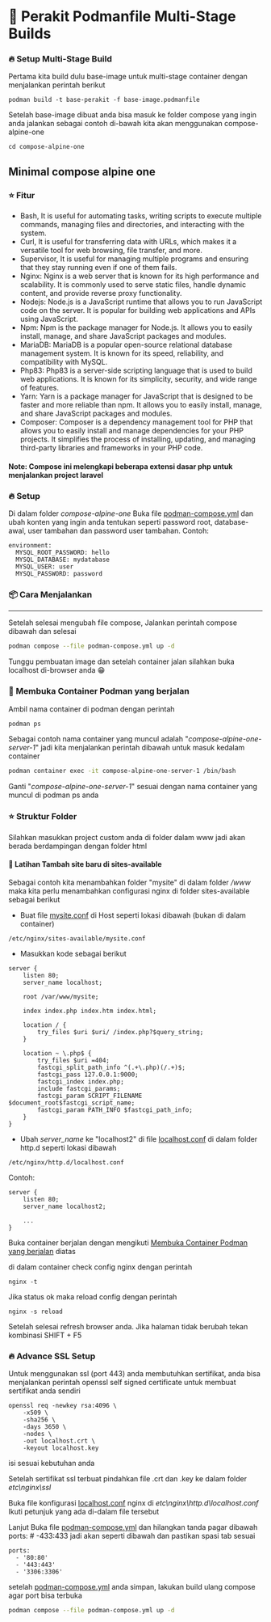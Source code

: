 # 🚀 Perakit Podmanfile Multi-Stage Builds

### 🔥 Setup Multi-Stage Build

Pertama kita build dulu base-image untuk multi-stage container dengan menjalankan perintah berikut

```
podman build -t base-perakit -f base-image.podmanfile
```

Setelah base-image dibuat anda bisa masuk ke folder compose yang ingin anda jalankan sebagai contoh di-bawah kita akan menggunakan compose-alpine-one

```
cd compose-alpine-one
```

## Minimal compose alpine one

### ⭐️ Fitur

-   Bash, It is useful for automating tasks, writing scripts to execute multiple commands, managing files and directories, and interacting with the system.
-   Curl, It is useful for transferring data with URLs, which makes it a versatile tool for web browsing, file transfer, and more.
-   Supervisor, It is useful for managing multiple programs and ensuring that they stay running even if one of them fails.
-   Nginx: Nginx is a web server that is known for its high performance and scalability. It is commonly used to serve static files, handle dynamic content, and provide reverse proxy functionality.
-   Nodejs: Node.js is a JavaScript runtime that allows you to run JavaScript code on the server. It is popular for building web applications and APIs using JavaScript.
-   Npm: Npm is the package manager for Node.js. It allows you to easily install, manage, and share JavaScript packages and modules.
-   MariaDB: MariaDB is a popular open-source relational database management system. It is known for its speed, reliability, and compatibility with MySQL.
-   Php83: Php83 is a server-side scripting language that is used to build web applications. It is known for its simplicity, security, and wide range of features.
-   Yarn: Yarn is a package manager for JavaScript that is designed to be faster and more reliable than npm. It allows you to easily install, manage, and share JavaScript packages and modules.
-   Composer: Composer is a dependency management tool for PHP that allows you to easily install and manage dependencies for your PHP projects. It simplifies the process of installing, updating, and managing third-party libraries and frameworks in your PHP code.

#### Note: Compose ini melengkapi beberapa extensi dasar php untuk menjalankan project laravel

### 🔥 Setup

Di dalam folder _compose-alpine-one_ Buka file [podman-compose.yml](/compose-alpine-one/podman-compose.yml) dan ubah konten yang ingin anda tentukan seperti password root, database-awal, user tambahan dan password user tambahan. Contoh:

```composefile
environment:
  MYSQL_ROOT_PASSWORD: hello
  MYSQL_DATABASE: mydatabase
  MYSQL_USER: user
  MYSQL_PASSWORD: password
```

### 📦 Cara Menjalankan

<hr>
Setelah selesai mengubah file compose, Jalankan perintah compose dibawah dan selesai

```bash
podman compose --file podman-compose.yml up -d
```

Tunggu pembuatan image dan setelah container jalan silahkan buka localhost di-browser anda 😁

### 🫛 Membuka Container Podman yang berjalan

Ambil nama container di podman dengan perintah

```bash
podman ps
```

Sebagai contoh nama container yang muncul adalah "_compose-alpine-one-server-1_" jadi kita menjalankan perintah dibawah untuk masuk kedalam container

```bash
podman container exec -it compose-alpine-one-server-1 /bin/bash
```

Ganti "_compose-alpine-one-server-1_" sesuai dengan nama container yang muncul di podman ps anda

### ⭐ Struktur Folder

Silahkan masukkan project custom anda di folder dalam www jadi akan berada berdampingan dengan folder html

#### 🚀 Latihan Tambah site baru di sites-available

Sebagai contoh kita menambahkan folder "mysite" di dalam folder _/www_ maka kita perlu menambahkan configurasi nginx di folder sites-available sebagai berikut

-   Buat file [mysite.conf](/etc/nginx/sites-available/mysite.conf) di Host seperti lokasi dibawah (bukan di dalam container)

```
/etc/nginx/sites-available/mysite.conf
```

-   Masukkan kode sebagai berikut

```
server {
    listen 80;
    server_name localhost;

    root /var/www/mysite;

    index index.php index.htm index.html;

    location / {
        try_files $uri $uri/ /index.php?$query_string;
    }

    location ~ \.php$ {
        try_files $uri =404;
        fastcgi_split_path_info ^(.+\.php)(/.+)$;
        fastcgi_pass 127.0.0.1:9000;
        fastcgi_index index.php;
        include fastcgi_params;
        fastcgi_param SCRIPT_FILENAME $document_root$fastcgi_script_name;
        fastcgi_param PATH_INFO $fastcgi_path_info;
    }
}
```

-   Ubah _server_name_ ke "localhost2" di file [localhost.conf](/etc/nginx/http.d/localhost.conf) di dalam folder http.d seperti lokasi dibawah

```
/etc/nginx/http.d/localhost.conf
```

Contoh:

```
server {
    listen 80;
    server_name localhost2;

    ...
}
```

Buka container berjalan dengan mengikuti [Membuka Container Podman yang berjalan](#-Membuka-Container-Podman-yang-berjalan) diatas

di dalam container check config nginx dengan perintah

```
nginx -t
```

Jika status ok maka reload config dengan perintah

```
nginx -s reload
```

Setelah selesai refresh browser anda. Jika halaman tidak berubah tekan kombinasi SHIFT + F5

### 🔥 Advance SSL Setup

Untuk menggunakan ssl (port 443) anda membutuhkan sertifikat, anda bisa menjalankan perintah openssl self signed certificate untuk membuat sertifikat anda sendiri

```
openssl req -newkey rsa:4096 \
    -x509 \
    -sha256 \
    -days 3650 \
    -nodes \
    -out localhost.crt \
    -keyout localhost.key
```

isi sesuai kebutuhan anda

Setelah sertifikat ssl terbuat pindahkan file .crt dan .key ke dalam folder _etc\nginx\ssl_

Buka file konfigurasi [localhost.conf](/etc/nginx/http.d/localhost.conf) nginx di _etc\nginx\http.d\localhost.conf_
Ikuti petunjuk yang ada di-dalam file tersebut

Lanjut Buka file [podman-compose.yml](/compose-alpine-one/podman-compose.yml) dan hilangkan tanda pagar dibawah ports: # -433:433 jadi akan seperti dibawah dan pastikan spasi tab sesuai

```composefile
ports:
  - '80:80'
  - '443:443'
  - '3306:3306'
```

setelah [podman-compose.yml](/compose-alpine-one/podman-compose.yml) anda simpan, lakukan build ulang compose agar port bisa terbuka

```bash
podman compose --file podman-compose.yml up -d
```
